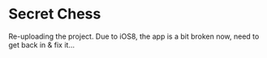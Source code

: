 Secret Chess
===========

Re-uploading the project. Due to iOS8, the app is a bit broken now, need to get back in & fix it...
